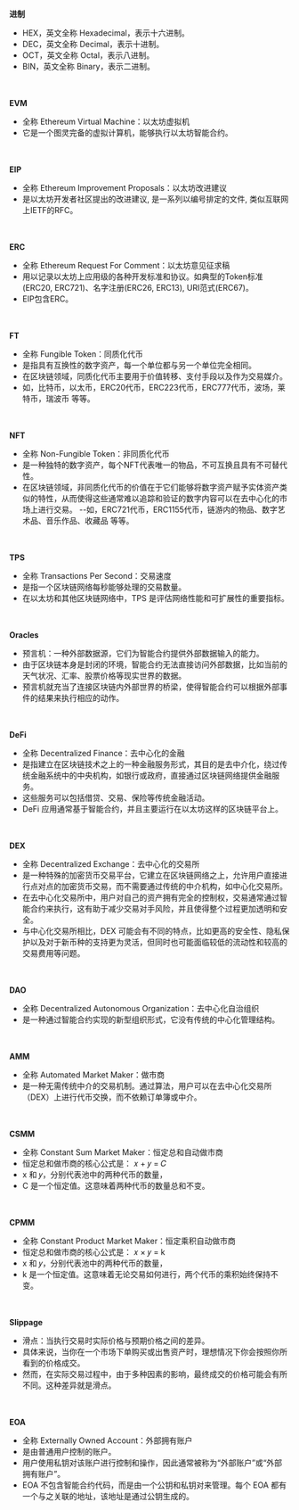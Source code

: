 
**进制**
- HEX，英文全称 Hexadecimal，表示十六进制。
- DEC，英文全称 Decimal，表示十进制。
- OCT，英文全称 Octal，表示八进制。
- BIN，英文全称 Binary，表示二进制。

　

**EVM**
- 全称 Ethereum Virtual Machine：以太坊虚拟机
- 它是一个图灵完备的虚拟计算机，能够执行以太坊智能合约。

　

**EIP**
- 全称 Ethereum Improvement Proposals：以太坊改进建议
- 是以太坊开发者社区提出的改进建议, 是一系列以编号排定的文件, 类似互联网上IETF的RFC。

　

**ERC** 
- 全称 Ethereum Request For Comment：以太坊意见征求稿
- 用以记录以太坊上应用级的各种开发标准和协议。如典型的Token标准(ERC20, ERC721)、名字注册(ERC26, ERC13), URI范式(ERC67)。
- EIP包含ERC。

　

**FT**
- 全称 Fungible Token：同质化代币
- 是指具有互换性的数字资产，每一个单位都与另一个单位完全相同。
- 在区块链领域，同质化代币主要用于价值转移、支付手段以及作为交易媒介。
- 如，比特币，以太币，ERC20代币，ERC223代币，ERC777代币，波场，莱特币，瑞波币 等等。

　

**NFT** 
- 全称 Non-Fungible Token：非同质化代币
- 是一种独特的数字资产，每个NFT代表唯一的物品，不可互换且具有不可替代性。
- 在区块链领域，非同质化代币的价值在于它们能够将数字资产赋予实体资产类似的特性，从而使得这些通常难以追踪和验证的数字内容可以在去中心化的市场上进行交易。
--如，ERC721代币，ERC1155代币，链游内的物品、数字艺术品、音乐作品、收藏品 等等。

　

**TPS** 
- 全称 Transactions Per Second：交易速度
- 是指一个区块链网络每秒能够处理的交易数量。
- 在以太坊和其他区块链网络中，TPS 是评估网络性能和可扩展性的重要指标。

　

**Oracles** 
- 预言机：一种外部数据源，它们为智能合约提供外部数据输入的能力。
- 由于区块链本身是封闭的环境，智能合约无法直接访问外部数据，比如当前的天气状况、汇率、股票价格等现实世界的数据。
- 预言机就充当了连接区块链内外部世界的桥梁，使得智能合约可以根据外部事件的结果来执行相应的动作。

　

**DeFi**
- 全称 Decentralized Finance：去中心化的金融
- 是指建立在区块链技术之上的一种金融服务形式，其目的是去中介化，绕过传统金融系统中的中央机构，如银行或政府，直接通过区块链网络提供金融服务。
- 这些服务可以包括借贷、交易、保险等传统金融活动。
- DeFi 应用通常基于智能合约，并且主要运行在以太坊这样的区块链平台上。

　

**DEX**
- 全称 Decentralized Exchange：去中心化的交易所
- 是一种特殊的加密货币交易平台，它建立在区块链网络之上，允许用户直接进行点对点的加密货币交易，而不需要通过传统的中介机构，如中心化交易所。
- 在去中心化交易所中，用户对自己的资产拥有完全的控制权，交易通常通过智能合约来执行，这有助于减少交易对手风险，并且使得整个过程更加透明和安全。
- 与中心化交易所相比，DEX 可能会有不同的特点，比如更高的安全性、隐私保护以及对于新币种的支持更为灵活，但同时也可能面临较低的流动性和较高的交易费用等问题。

　

**DAO**
- 全称 Decentralized Autonomous Organization：去中心化自治组织
- 是一种通过智能合约实现的新型组织形式，它没有传统的中心化管理结构。

　

**AMM**
- 全称 Automated Market Maker：做市商
- 是一种无需传统中介的交易机制。通过算法，用户可以在去中心化交易所（DEX）上进行代币交换，而不依赖订单簿或中介。

　

**CSMM**
- 全称 Constant Sum Market Maker：恒定总和自动做市商
- 恒定总和做市商的核心公式是： 𝑥 + 𝑦 = 𝐶
- x 和 𝑦，分别代表池中的两种代币的数量，
- C 是一个恒定值。这意味着两种代币的数量总和不变。

　

**CPMM**
- 全称 Constant Product Market Maker：恒定乘积自动做市商
- 恒定总和做市商的核心公式是： 𝑥 × 𝑦 = k
- x 和 𝑦，分别代表池中的两种代币的数量，
- k 是一个恒定值。这意味着无论交易如何进行，两个代币的乘积始终保持不变。

　

**Slippage**
- 滑点：当执行交易时实际价格与预期价格之间的差异。
- 具体来说，当你在一个市场下单购买或出售资产时，理想情况下你会按照你所看到的价格成交。
- 然而，在实际交易过程中，由于多种因素的影响，最终成交的价格可能会有所不同。这种差异就是滑点。

　

**EOA**
- 全称 Externally Owned Account：外部拥有账户
- 是由普通用户控制的账户。
- 用户使用私钥对该账户进行控制和操作，因此通常被称为“外部账户”或“外部拥有账户”。
- EOA 不包含智能合约代码，而是由一个公钥和私钥对来管理。每个 EOA 都有一个与之关联的地址，该地址是通过公钥生成的。